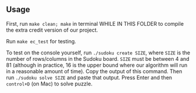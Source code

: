 ## Usage

First, run `make clean; make` in terminal WHILE IN THIS FOLDER to compile the extra credit version of our project.

Run `make ec_test` for testing.

To test on the console yourself, run `./sudoku create SIZE`, where `SIZE` is the number of rows/columns in the Sudoku board. `SIZE` must be between 4 and 81 (although in practice, 16 is the upper bound where our algorithm will run in a reasonable amount of time). Copy the output of this command. Then run `./sudoku solve SIZE` and paste that output. Press Enter and then `control+D` (on Mac) to solve puzzle.
